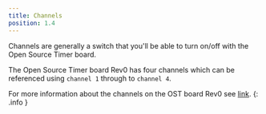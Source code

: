 ```yaml
---
title: Channels
position: 1.4
---
```

Channels are generally a switch that you'll be able to turn on/off with the Open Source Timer board.  

The Open Source Timer board Rev0 has four channels which can be referenced using `channel 1` through to `channel 4`.

For more information about the channels on the OST board Rev0 see [link](#).
{: .info }
